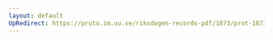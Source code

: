 ```yaml
---
layout: default
UpRedirect: https://pruto.im.uu.se/riksdagen-records-pdf/1873/prot-1873--ak--412/prot-1873--ak--412_002.pdf
---
```

